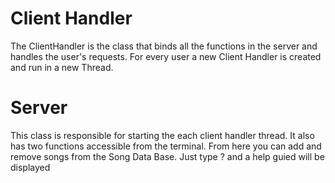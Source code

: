# Client Handler
The ClientHandler is the class that binds all the functions in the server and handles the user's requests. For every user a new Client Handler is created and run in a new Thread.

# Server
This class is responsible for starting the each client handler thread. It also has two functions accessible from the terminal. 
From here you can add and remove songs from the Song Data Base.
Just type ? and a help guied will be displayed
